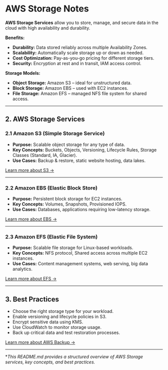 # AWS Storage Notes

**AWS Storage Services** allow you to store, manage, and secure data in the cloud with high availability and durability.  

**Benefits:**
- **Durability:** Data stored reliably across multiple Availability Zones.
- **Scalability:** Automatically scale storage up or down as needed.
- **Cost Optimization:** Pay-as-you-go pricing for different storage tiers.
- **Security:** Encryption at rest and in transit, IAM access control.

**Storage Models:**
- **Object Storage:** Amazon S3 – ideal for unstructured data.
- **Block Storage:** Amazon EBS – used with EC2 instances.
- **File Storage:** Amazon EFS – managed NFS file system for shared access.

---

## 2. AWS Storage Services

### 2.1 Amazon S3 (Simple Storage Service)
- **Purpose:** Scalable object storage for any type of data.
- **Key Concepts:** Buckets, Objects, Versioning, Lifecycle Rules, Storage Classes (Standard, IA, Glacier).
- **Use Cases:** Backup & restore, static website hosting, data lakes.

[Learn more about S3 →](https://aws.amazon.com/s3/)

---

### 2.2 Amazon EBS (Elastic Block Store)
- **Purpose:** Persistent block storage for EC2 instances.
- **Key Concepts:** Volumes, Snapshots, Provisioned IOPS.
- **Use Cases:** Databases, applications requiring low-latency storage.

[Learn more about EBS →](https://aws.amazon.com/ebs/)

---

### 2.3 Amazon EFS (Elastic File System)
- **Purpose:** Scalable file storage for Linux-based workloads.
- **Key Concepts:** NFS protocol, Shared access across multiple EC2 instances.
- **Use Cases:** Content management systems, web serving, big data analytics.

[Learn more about EFS →](https://aws.amazon.com/efs/)

---

## 3. Best Practices

- Choose the right storage type for your workload.  
- Enable versioning and lifecycle policies in S3.  
- Encrypt sensitive data using KMS.  
- Use CloudWatch to monitor storage usage.  
- Back up critical data and test restoration processes.

[Learn more about AWS Backup →](https://aws.amazon.com/backup/)

---

**This README.md provides a structured overview of AWS Storage services, key concepts, and best practices.*
